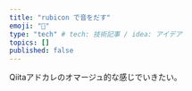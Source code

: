 ```yaml
---
title: "rubicon で音をだす"
emoji: "🎉"
type: "tech" # tech: 技術記事 / idea: アイデア
topics: []
published: false
---
```


Qiitaアドカレのオマージュ的な感じでいきたい。
